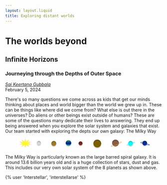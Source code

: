 ```yaml
---
layout: layout.liquid
title: Exploring distant worlds
---
```

# The worlds beyond

<section id="blog">
    <h2>Infinite Horizons </h2>
    <article class="blog-post">
        <h3> Journeying through the Depths of Outer Space</h3>
        <address class="author"><a rel="author" href="linkedin.com/in/keertanagubbala">Sai Keertana Gubbala</a></address>
        <time datetime ="2024-02-05T14:56:00" title="February 5, 2024">February 5, 2024</time>
        <p>There's so many questions we come across as kids that get our minds thinking about places and world bigger than the world we grew up in. These can be things like where did we come from? What else is out there in the universes? Do aliens or other beings exist outside of humans? These are some of the questions many dedicate their lives to answering. They end up being answered when you explore the solar system and galaxies that exist. Our team started with exploring the depts our own galaxy: The Milky Way </p>
        <figure><img alt="Image of the planets" src="/images/planets.png">
        </figure>
        <p> The Milky Way is particularly known as the large barred spiral galaxy. It is around 13.6 billion years old and is a huge collection of stars, dust and gas. This includes our very own solar system of the 8 planets as shown above.    </p>
    </article>
</section>

{% user 'Interstellar', 'interstellarse' %}